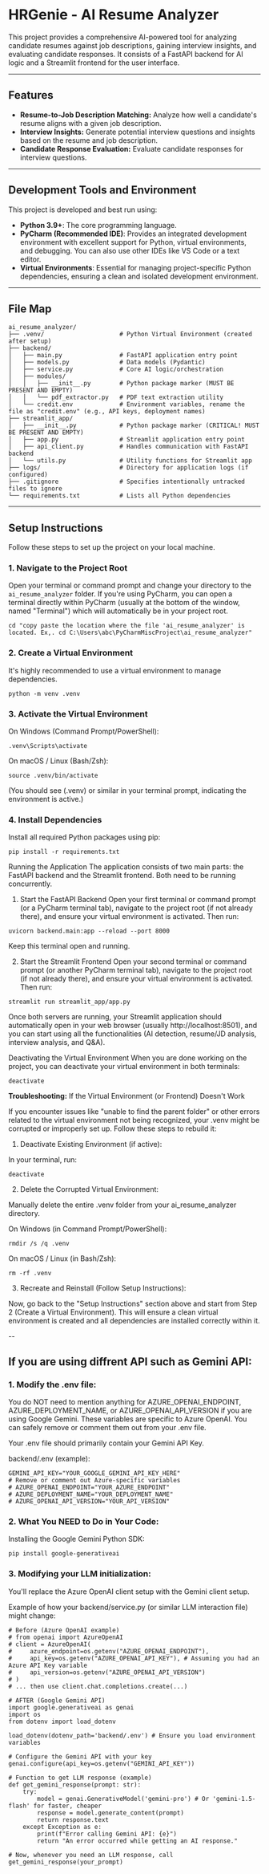 # HRGenie - AI Resume Analyzer

This project provides a comprehensive AI-powered tool for analyzing candidate resumes against job descriptions, gaining interview insights, and evaluating candidate responses. It consists of a FastAPI backend for AI logic and a Streamlit frontend for the user interface.

---
## Features

* **Resume-to-Job Description Matching:** Analyze how well a candidate's resume aligns with a given job description.
* **Interview Insights:** Generate potential interview questions and insights based on the resume and job description.
* **Candidate Response Evaluation:** Evaluate candidate responses for interview questions.

---
## Development Tools and Environment

This project is developed and best run using:

* **Python 3.9+**: The core programming language.
* **PyCharm (Recommended IDE)**: Provides an integrated development environment with excellent support for Python, virtual environments, and debugging. You can also use other IDEs like VS Code or a text editor.
* **Virtual Environments**: Essential for managing project-specific Python dependencies, ensuring a clean and isolated development environment.

---
## File Map

```
ai_resume_analyzer/
├── .venv/                     # Python Virtual Environment (created after setup)
├── backend/
│   ├── main.py                # FastAPI application entry point
│   ├── models.py              # Data models (Pydantic)
│   ├── service.py             # Core AI logic/orchestration
│   ├── modules/
│   │   ├── __init__.py        # Python package marker (MUST BE PRESENT AND EMPTY)
│   │   └── pdf_extractor.py   # PDF text extraction utility
│   └── credit.env             # Environment variables, rename the file as "credit.env" (e.g., API keys, deployment names)
├── streamlit_app/
│   ├── __init__.py            # Python package marker (CRITICAL! MUST BE PRESENT AND EMPTY)
│   ├── app.py                 # Streamlit application entry point
│   ├── api_client.py          # Handles communication with FastAPI backend
│   └── utils.py               # Utility functions for Streamlit app
├── logs/                      # Directory for application logs (if configured)
├── .gitignore                 # Specifies intentionally untracked files to ignore
└── requirements.txt           # Lists all Python dependencies
```


---
## Setup Instructions

Follow these steps to set up the project on your local machine.

### 1. Navigate to the Project Root

Open your terminal or command prompt and change your directory to the `ai_resume_analyzer` folder. If you're using PyCharm, you can open a terminal directly within PyCharm (usually at the bottom of the window, named "Terminal") which will automatically be in your project root.

```
cd "copy paste the location where the file 'ai_resume_analyzer' is located. Ex,. cd C:\Users\abc\PyCharmMiscProject\ai_resume_analyzer"
```

### 2. Create a Virtual Environment

It's highly recommended to use a virtual environment to manage dependencies.

```
python -m venv .venv
```

### 3. Activate the Virtual Environment

On Windows (Command Prompt/PowerShell):

```
.venv\Scripts\activate
```

On macOS / Linux (Bash/Zsh):

```
source .venv/bin/activate
```

(You should see (.venv) or similar in your terminal prompt, indicating the environment is active.)

### 4. Install Dependencies

Install all required Python packages using pip:

```
pip install -r requirements.txt
```

Running the Application
The application consists of two main parts: the FastAPI backend and the Streamlit frontend. Both need to be running concurrently.

1. Start the FastAPI Backend
Open your first terminal or command prompt (or a PyCharm terminal tab), navigate to the project root (if not already there), and ensure your virtual environment is activated. Then run:

```
uvicorn backend.main:app --reload --port 8000
```

Keep this terminal open and running.

2. Start the Streamlit Frontend
Open your second terminal or command prompt (or another PyCharm terminal tab), navigate to the project root (if not already there), and ensure your virtual environment is activated. Then run:

```
streamlit run streamlit_app/app.py
```

Once both servers are running, your Streamlit application should automatically open in your web browser (usually http://localhost:8501), and you can start using all the functionalities (AI detection, resume/JD analysis, interview analysis, and Q&A).

Deactivating the Virtual Environment
When you are done working on the project, you can deactivate your virtual environment in both terminals:

```
deactivate
```

**Troubleshooting:** If the Virtual Environment (or Frontend) Doesn't Work

If you encounter issues like "unable to find the parent folder" or other errors related to the virtual environment not being recognized, your .venv might be corrupted or improperly set up. Follow these steps to rebuild it:

1. Deactivate Existing Environment (if active):
   
In your terminal, run:

```
deactivate
```

2. Delete the Corrupted Virtual Environment:
   
Manually delete the entire .venv folder from your ai_resume_analyzer directory.

On Windows (in Command Prompt/PowerShell):

```
rmdir /s /q .venv
```

On macOS / Linux (in Bash/Zsh):

```
rm -rf .venv
```

3. Recreate and Reinstall (Follow Setup Instructions):
   
Now, go back to the "Setup Instructions" section above and start from Step 2 (Create a Virtual Environment). This will ensure a clean virtual environment is created and all dependencies are installed correctly within it.

--

## If you are using diffrent API such as Gemini API:

### 1. Modify the .env file:

You do NOT need to mention anything for AZURE_OPENAI_ENDPOINT, AZURE_DEPLOYMENT_NAME, or AZURE_OPENAI_API_VERSION if you are using Google Gemini. These variables are specific to Azure OpenAI. You can safely remove or comment them out from your .env file.

Your .env file should primarily contain your Gemini API Key.

backend/.env (example):
```
GEMINI_API_KEY="YOUR_GOOGLE_GEMINI_API_KEY_HERE"
# Remove or comment out Azure-specific variables
# AZURE_OPENAI_ENDPOINT="YOUR_AZURE_ENDPOINT"
# AZURE_DEPLOYMENT_NAME="YOUR_DEPLOYMENT_NAME"
# AZURE_OPENAI_API_VERSION="YOUR_API_VERSION"
```
### 2. What You NEED to Do in Your Code:

Installing the Google Gemini Python SDK:
```
pip install google-generativeai
```
### 3. Modifying your LLM initialization:

You'll replace the Azure OpenAI client setup with the Gemini client setup.

Example of how your backend/service.py (or similar LLM interaction file) might change:
```
# Before (Azure OpenAI example)
# from openai import AzureOpenAI
# client = AzureOpenAI(
#     azure_endpoint=os.getenv("AZURE_OPENAI_ENDPOINT"),
#     api_key=os.getenv("AZURE_OPENAI_API_KEY"), # Assuming you had an Azure API Key variable
#     api_version=os.getenv("AZURE_OPENAI_API_VERSION")
# )
# ... then use client.chat.completions.create(...)

# AFTER (Google Gemini API)
import google.generativeai as genai
import os
from dotenv import load_dotenv

load_dotenv(dotenv_path='backend/.env') # Ensure you load environment variables

# Configure the Gemini API with your key
genai.configure(api_key=os.getenv("GEMINI_API_KEY"))

# Function to get LLM response (example)
def get_gemini_response(prompt: str):
    try:
        model = genai.GenerativeModel('gemini-pro') # Or 'gemini-1.5-flash' for faster, cheaper
        response = model.generate_content(prompt)
        return response.text
    except Exception as e:
        print(f"Error calling Gemini API: {e}")
        return "An error occurred while getting an AI response."

# Now, whenever you need an LLM response, call get_gemini_response(your_prompt)
```
